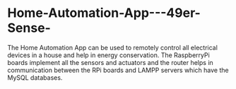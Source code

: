 # Home-Automation-App---49er-Sense-
The Home Automation App can be used to remotely control all electrical devices in a house and help in energy conservation. The RaspberryPi boards implement all the sensors and actuators and the router helps in communication between the RPi boards and LAMPP servers which have the MySQL databases.
